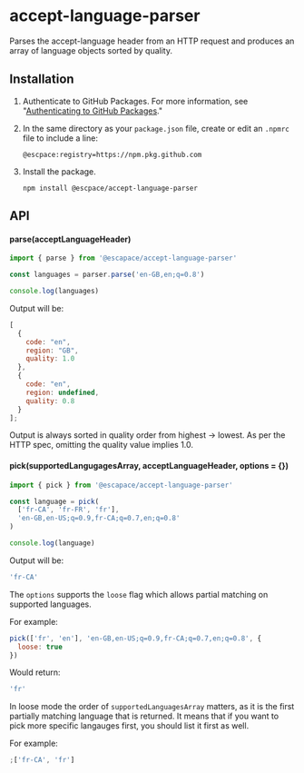 # accept-language-parser

Parses the accept-language header from an HTTP request and produces an array of
language objects sorted by quality.

## Installation

1. Authenticate to GitHub Packages. For more information, see "[Authenticating to
   GitHub Packages](https://docs.github.com/en/packages/working-with-a-github-packages-registry/working-with-the-npm-registry#authenticating-to-github-packages)."
2. In the same directory as your `package.json` file, create or edit an `.npmrc`
   file to include a line:

   `@escpace:registry=https://npm.pkg.github.com`

3. Install the package.
   
   `npm install @escpace/accept-language-parser`

## API

#### parse(acceptLanguageHeader)

```js
import { parse } from '@escapace/accept-language-parser'

const languages = parser.parse('en-GB,en;q=0.8')

console.log(languages)
```

Output will be:

```js
[
  {
    code: "en",
    region: "GB",
    quality: 1.0
  },
  {
    code: "en",
    region: undefined,
    quality: 0.8
  }
];
```

Output is always sorted in quality order from highest -> lowest. As per the HTTP spec, omitting the quality value implies 1.0.

#### pick(supportedLangugagesArray, acceptLanguageHeader, options = {})

```js
import { pick } from '@escapace/accept-language-parser'

const language = pick(
  ['fr-CA', 'fr-FR', 'fr'],
  'en-GB,en-US;q=0.9,fr-CA;q=0.7,en;q=0.8'
)

console.log(language)
```

Output will be:

```js
'fr-CA'
```

The `options` supports the `loose` flag which allows partial matching on supported languages.

For example:

```js
pick(['fr', 'en'], 'en-GB,en-US;q=0.9,fr-CA;q=0.7,en;q=0.8', {
  loose: true
})
```

Would return:

```js
'fr'
```

In loose mode the order of `supportedLanguagesArray` matters, as it is the first partially matching language that is returned. It means that if you want to pick more specific langauges first, you should list it first as well.

For example:

```javascript
;['fr-CA', 'fr']
```
